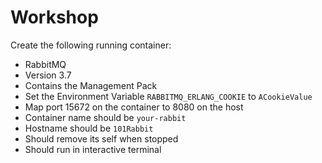 #  Workshop

Create the following running container:

- RabbitMQ 
- Version 3.7
- Contains the Management Pack
- Set the Environment Variable ```RABBITMQ_ERLANG_COOKIE``` to ```ACookieValue```
- Map port 15672 on the container to 8080 on the host
- Container name should be ```your-rabbit```
- Hostname should be ```101Rabbit```
- Should remove its self when stopped
- Should run in interactive terminal

